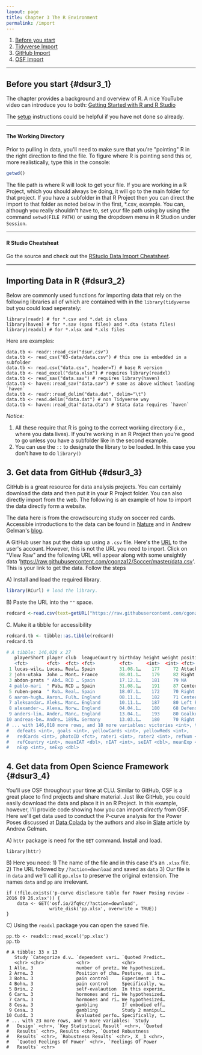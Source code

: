 ```yaml
---
layout: page
title: Chapter 3 The R Environment
permalink: /import
---
```



1. [Before you start](#dsur3_1)
2. [Tidyverse Import](#dsur3_2)
3. [GitHub Import](#dsur3_3)
4. [OSF Import](#dsur3_4)


*****

## Before you start {#dsur3_1}

The chapter provides a background and overview of R.  A nice YouTube video can introduce you to both: [Getting Started with R and R Studio](https://www.youtube.com/watch?v=lVKMsaWju8w)

The [setup](https://clu-mscp.github.io/bedics/setup) instructions could be helpful if you have not done so already.

*****

#### The Working Directory
Prior to pulling in data, you'll need to make sure that you're "pointing" R in the right direction to find the file.  To figure where R is pointing send this or, more realistically, type this in the console:

```r
getwd()
```

The file path is where R will look to get your file.   If you are working in a R Project, which you should always be doing, it will go to the main folder for that project.  If you have a subfolder in that R Project then you can direct the import to that folder as noted below in the first, *.csv, example.  You can, although you really shouldn't have to, set your file path using by using the command `setwd(FILE PATH)` or using the dropdown menu in R Studion under `Session`.

******

#### R Studio Cheatsheat

Go the source and check out the [RStudio Data Import Cheatsheet](https://rawgit.com/rstudio/cheatsheets/master/data-import.pdf). 

*****

## Importing Data in R {#dsur3_2}

Below are commonly used functions for importing data that rely on the following libraries all of which are contained with in the `library(tidyverse` but you could load seperately:
```{r}
library(readr) # for *.csv and *.dat in class
library(haven) # for *.sav (spss files) and *.dta (stata files)
library(readxl) # for *.xlsx and *.xls files
```

Here are examples:
```{r}
data.tb <- readr::read_csv("dsur.csv")
data.tb <- read_csv("03-data/data.csv") # this one is embedded in a subfolder
data.tb <- read.csv("data.csv", header=T) # base R version
data.tb <- read_excel("data.xlsx") # requires library(readxl)
data.tb <- read_sav("data.sav") # requires library(haven)
data.tb <- haven::read_sav("data.sav") # same as above without loading `haven`
data.tb <- readr::read_delim("data.dat", delim="\t")
data.tb <- read.delim("data.dat") # non Tidyverse way
data.tb <- haven::read_dta("data.dta") # Stata data requires `haven`
```

_Notice:_
1. All these require that R is going to the correct working directory (i.e., where you data lives).  If you're working in an R Project then you're good to go unless you have a subfolder like in the second example.
2. You can use the `::` to designate the library to be loaded.  In this case you don't have to do `library()`


## 3.  Get data from GitHub {#dsur3_3}

GitHub is a great resource for data analysis projects.  You can certainly download the data and then put it in your R Project folder.   You can also directly import from the web.  The following is an example of how to import the data directly form a website.  

The data here is from the crowdsourcing study on soccer red cards.  Accessible introductions to the data can be found in [Nature](https://www.nature.com/news/crowdsourced-research-many-hands-make-tight-work-1.18508) and in Andrew Gelman's [blog](http://andrewgelman.com/2015/01/27/crowdsourcing-data-analysis-soccer-referees-give-red-cards-dark-skin-toned-players/).

A GitHub user has put the data up using a `.csv` file.  Here's the [URL](https://github.com/cgonza12/Soccer/blob/master/data.csv) to the user's account.  However, this is not the URL you need to import.  Click on "View Raw" and the following URL will appear along with some unsightly data 'https://raw.githubusercontent.com/cgonza12/Soccer/master/data.csv'.  This is your link to get the data. Follow the steps


A) Install and load the required library.
```r
library(RCurl) # load the library.
```

B) Paste the URL into the `""` space.
```r
redcard <-read.csv(text=getURL("https://raw.githubusercontent.com/cgonza12/Soccer/master/data.csv"))  
```

C. Make it a tibble for accessibility
```r
redcard.tb <- tibble::as.tibble(redcard)
redcard.tb

# A tibble: 146,028 x 27
   playerShort player club  leagueCountry birthday height weight position games
   <fct>       <fct>  <fct> <fct>         <fct>     <int>  <int> <fct>    <int>
 1 lucas-wilc… Lucas… Real… Spain         31.08.1…    177     72 Attacki…     1
 2 john-utaka  John … Mont… France        08.01.1…    179     82 Right W…     1
 3 abdon-prats " Abd… RCD … Spain         17.12.1…    181     79 NA           1
 4 pablo-mari  " Pab… RCD … Spain         31.08.1…    191     87 Center …     1
 5 ruben-pena  " Rub… Real… Spain         18.07.1…    172     70 Right M…     1
 6 aaron-hugh… Aaron… Fulh… England       08.11.1…    182     71 Center …     1
 7 aleksandar… Aleks… Manc… England       10.11.1…    187     80 Left Fu…     1
 8 alexander-… Alexa… Norw… England       04.04.1…    180     68 Defensi…     1
 9 anders-lin… Ander… Manc… England       13.04.1…    193     80 Goalkee…     1
10 andreas-be… Andre… 1899… Germany       13.03.1…    180     70 Right F…     1
# ... with 146,018 more rows, and 18 more variables: victories <int>, ties <int>,
#   defeats <int>, goals <int>, yellowCards <int>, yellowReds <int>,
#   redCards <int>, photoID <fct>, rater1 <int>, rater2 <int>, refNum <int>,
#   refCountry <int>, meanIAT <dbl>, nIAT <int>, seIAT <dbl>, meanExp <dbl>,
#   nExp <int>, seExp <dbl>

```

## 4. Get data from Open Science Framework {#dsur3_4}

You'll use OSF throughout your time at CLU.   Similar to GitHub, OSF is a great place to find projects and share material.  Just like GitHub, you could easily download the data and place it in an R Project.  In this example, however, I'll provide code showing how you can import *directly* from OSF. Here we'll get data used to conduct the P-curve analysis for the Power Poses discussed at [Data Colada](http://datacolada.org/37) by the authors and also in [Slate](http://www.slate.com/articles/health_and_science/science/2016/01/amy_cuddy_s_power_pose_research_is_the_latest_example_of_scientific_overreach.html) article by Andrew Gelman.


A) `httr` package is need for the `GET` command. Install and load.
```{r}
library(httr) 
```

B) Here you need: 1) The name of the file and in this case it's an `.xlsx` file. 2) The URL followed by `/?action=download` and saved as `data` 3) Our file is in `data` and we'll call it `pp.xlsx` to preserve the original extension.  The names `data` and `pp` are irrelevant.

```{r}
if (!file.exists('p-curve disclosure table for Power Posing review - 2016 09 26.xlsx')) {
    data <- GET('osf.io/2fq9c//?action=download',
                write_disk('pp.xlsx', overwrite = TRUE))
}
```

C) Using the `readxl` package you can open the saved file.
```{r}
pp.tb <- readxl::read_excel('pp.xlsx')
pp.tb

# A tibble: 33 x 13
   Study `Categorize d.v… `dependent vari… `Quoted Predict…
   <chr> <chr>            <chr>            <chr>           
 1 Alle… 3                number of pretz… We hypothesized…
 2 Arne… 3                Position of cha… Posture, as it …
 3 Bohn… 3                pain control     Experiment 1 te…
 4 Bohn… 3                pain control     Specifically, w…
 5 Brin… 2                self-evalaution  In this experim…
 6 Carn… 3                hormones and ri… We hypothesized…
 7 Carn… 3                hormones and ri… We hypothesized…
 8 Cesa… 3                gambling         If embodied eff…
 9 Cesa… 3                gambling         Study 2 manipul…
10 Cudd… 3                Evaluated perfo… Specifically, t…
# ... with 23 more rows, and 9 more variables: `Study
#   Design` <chr>, `Key Statistical Result` <chr>, `Quoted
#   Results` <chr>, Results <chr>, `Quoted Robustness
#   Results` <chr>, `Robustness Results` <chr>, X__1 <chr>,
#   `Quoted Feelings Of Power` <chr>, `Feelings Of Power
#   Results` <chr>
```




